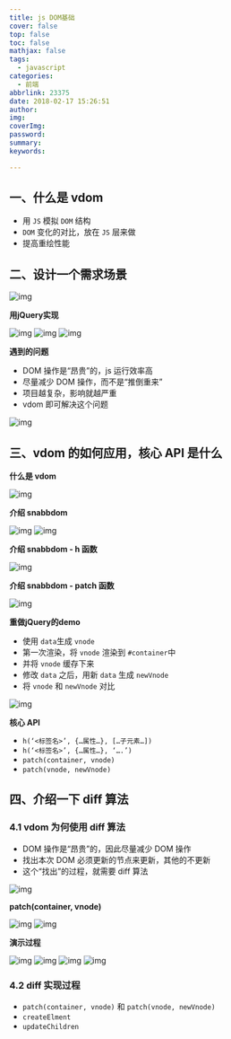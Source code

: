 ```yaml
---
title: js DOM基础
cover: false
top: false
toc: false
mathjax: false
tags:
  - javascript
categories:
  - 前端
abbrlink: 23375
date: 2018-02-17 15:26:51
author:
img:
coverImg:
password:
summary:
keywords:

---
```


## 一、什么是 vdom

- 用 `JS` 模拟 `DOM` 结构
- `DOM` 变化的对比，放在 `JS` 层来做
- 提高重绘性能

## 二、设计一个需求场景

![img](https://poetries1.gitee.io/img-repo/2019/10/587.png)

**用jQuery实现**

![img](https://poetries1.gitee.io/img-repo/2019/10/588.png)
![img](https://poetries1.gitee.io/img-repo/2019/10/589.png)
![img](https://poetries1.gitee.io/img-repo/2019/10/590.png)

**遇到的问题**

- DOM 操作是“昂贵”的，js 运行效率高
- 尽量减少 DOM 操作，而不是“推倒重来”
- 项目越复杂，影响就越严重
- vdom 即可解决这个问题

![img](https://poetries1.gitee.io/img-repo/2019/10/591.png)

## 三、vdom 的如何应用，核心 API 是什么

**什么是 vdom**

![img](https://poetries1.gitee.io/img-repo/2019/10/592.png)

**介绍 snabbdom**

![img](https://poetries1.gitee.io/img-repo/2019/10/593.png)
![img](https://poetries1.gitee.io/img-repo/2019/10/594.png)

**介绍 snabbdom - h 函数**

![img](https://poetries1.gitee.io/img-repo/2019/10/595.png)

**介绍 snabbdom - patch 函数**

![img](https://poetries1.gitee.io/img-repo/2019/10/596.png)

**重做jQuery的demo**

- 使用 `data`生成 `vnode`
- 第一次渲染，将 `vnode` 渲染到 `#container`中
- 并将 `vnode` 缓存下来
- 修改 `data` 之后，用新 `data` 生成 `newVnode`
- 将 `vnode` 和 `newVnode` 对比

![img](https://poetries1.gitee.io/img-repo/2019/10/597.png)

**核心 API**

- `h(‘<标签名>’, {…属性…}, […子元素…])`
- `h(‘<标签名>’, {…属性…}, ‘….’)`
- `patch(container, vnode)`
- `patch(vnode, newVnode)`

## 四、介绍一下 diff 算法

### 4.1 vdom 为何使用 diff 算法

- DOM 操作是“昂贵”的，因此尽量减少 DOM 操作
- 找出本次 DOM 必须更新的节点来更新，其他的不更新
- 这个“找出”的过程，就需要 diff 算法

![img](https://poetries1.gitee.io/img-repo/2019/10/598.png)

**patch(container, vnode)**

![img](https://poetries1.gitee.io/img-repo/2019/10/599.png)
![img](https://poetries1.gitee.io/img-repo/2019/10/600.png)

**演示过程**

![img](https://poetries1.gitee.io/img-repo/2019/10/601.png)
![img](https://poetries1.gitee.io/img-repo/2019/10/602.png)
![img](https://poetries1.gitee.io/img-repo/2019/10/603.png)
![img](https://poetries1.gitee.io/img-repo/2019/10/604.png)

### 4.2 diff 实现过程

- `patch(container, vnode)` 和 `patch(vnode, newVnode)`
- `createElment`
- `updateChildren`